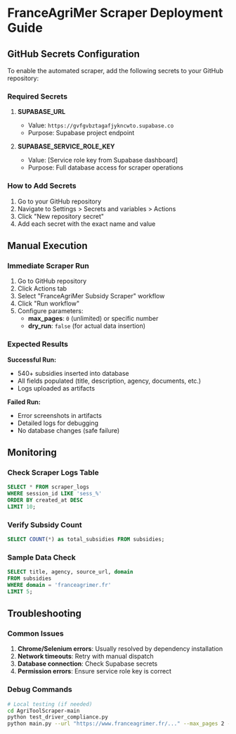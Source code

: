 # FranceAgriMer Scraper Deployment Guide

## GitHub Secrets Configuration

To enable the automated scraper, add the following secrets to your GitHub repository:

### Required Secrets

1. **SUPABASE_URL**
   - Value: `https://gvfgvbztagafjykncwto.supabase.co`
   - Purpose: Supabase project endpoint

2. **SUPABASE_SERVICE_ROLE_KEY**
   - Value: [Service role key from Supabase dashboard]
   - Purpose: Full database access for scraper operations

### How to Add Secrets

1. Go to your GitHub repository
2. Navigate to Settings > Secrets and variables > Actions
3. Click "New repository secret"
4. Add each secret with the exact name and value

## Manual Execution

### Immediate Scraper Run
1. Go to GitHub repository
2. Click Actions tab
3. Select "FranceAgriMer Subsidy Scraper" workflow
4. Click "Run workflow"
5. Configure parameters:
   - **max_pages**: `0` (unlimited) or specific number
   - **dry_run**: `false` (for actual data insertion)

### Expected Results

**Successful Run:**
- 540+ subsidies inserted into database
- All fields populated (title, description, agency, documents, etc.)
- Logs uploaded as artifacts

**Failed Run:**
- Error screenshots in artifacts
- Detailed logs for debugging
- No database changes (safe failure)

## Monitoring

### Check Scraper Logs Table
```sql
SELECT * FROM scraper_logs 
WHERE session_id LIKE 'sess_%' 
ORDER BY created_at DESC 
LIMIT 10;
```

### Verify Subsidy Count
```sql
SELECT COUNT(*) as total_subsidies FROM subsidies;
```

### Sample Data Check
```sql
SELECT title, agency, source_url, domain 
FROM subsidies 
WHERE domain = 'franceagrimer.fr' 
LIMIT 5;
```

## Troubleshooting

### Common Issues
1. **Chrome/Selenium errors**: Usually resolved by dependency installation
2. **Network timeouts**: Retry with manual dispatch
3. **Database connection**: Check Supabase secrets
4. **Permission errors**: Ensure service role key is correct

### Debug Commands
```bash
# Local testing (if needed)
cd AgriToolScraper-main
python test_driver_compliance.py
python main.py --url "https://www.franceagrimer.fr/..." --max_pages 2 --dry_run true
```